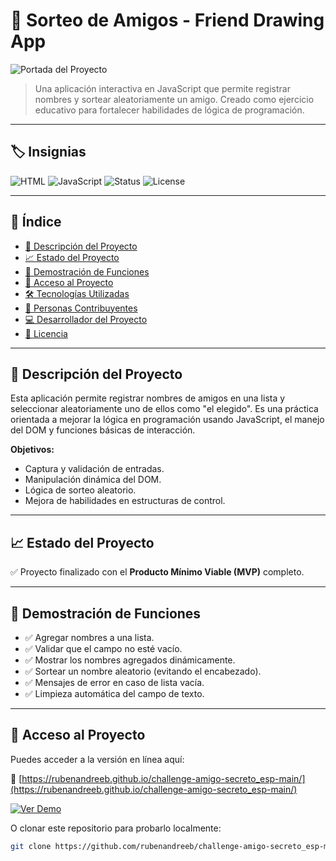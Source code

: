 # 🎁 Sorteo de Amigos - Friend Drawing App

![Portada del Proyecto](https://raw.githubusercontent.com/rubenandreeb/challenge-amigo-secreto_esp-main/main/assets/cover.jpg)

> Una aplicación interactiva en JavaScript que permite registrar nombres y sortear aleatoriamente un amigo. Creado como ejercicio educativo para fortalecer habilidades de lógica de programación.

---

## 🏷️ Insignias

![HTML](https://img.shields.io/badge/HTML-5-orange)
![JavaScript](https://img.shields.io/badge/JavaScript-ES6-yellow)
![Status](https://img.shields.io/badge/status-completed-brightgreen)
![License](https://img.shields.io/badge/license-MIT-blue)

---

## 📑 Índice

- [📌 Descripción del Proyecto](#-descripción-del-proyecto)
- [📈 Estado del Proyecto](#-estado-del-proyecto)
- [🧪 Demostración de Funciones](#-demostración-de-funciones)
- [🔗 Acceso al Proyecto](#-acceso-al-proyecto)
- [🛠️ Tecnologías Utilizadas](#-tecnologías-utilizadas)
- [👥 Personas Contribuyentes](#-personas-contribuyentes)
- [💻 Desarrollador del Proyecto](#-desarrollador-del-proyecto)
- [📝 Licencia](#-licencia)

---

## 📌 Descripción del Proyecto

Esta aplicación permite registrar nombres de amigos en una lista y seleccionar aleatoriamente uno de ellos como "el elegido". Es una práctica orientada a mejorar la lógica en programación usando JavaScript, el manejo del DOM y funciones básicas de interacción.

**Objetivos:**
- Captura y validación de entradas.
- Manipulación dinámica del DOM.
- Lógica de sorteo aleatorio.
- Mejora de habilidades en estructuras de control.

---

## 📈 Estado del Proyecto

✅ Proyecto finalizado con el **Producto Mínimo Viable (MVP)** completo.

---

## 🧪 Demostración de Funciones

- ✅ Agregar nombres a una lista.
- ✅ Validar que el campo no esté vacío.
- ✅ Mostrar los nombres agregados dinámicamente.
- ✅ Sortear un nombre aleatorio (evitando el encabezado).
- ✅ Mensajes de error en caso de lista vacía.
- ✅ Limpieza automática del campo de texto.

---

## 🔗 Acceso al Proyecto

Puedes acceder a la versión en línea aquí:

🔗 [https://rubenandreeb.github.io/challenge-amigo-secreto_esp-main/](https://rubenandreeb.github.io/challenge-amigo-secreto_esp-main/)

<a href="https://rubenandreeb.github.io/challenge-amigo-secreto_esp-main/" target="_blank">
  <img src="https://img.shields.io/badge/Ver%20Demo-Click%20Aquí-green?style=for-the-badge" alt="Ver Demo">
</a>

O clonar este repositorio para probarlo localmente:

```bash
git clone https://github.com/rubenandreeb/challenge-amigo-secreto_esp-main.git
